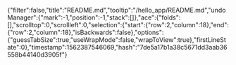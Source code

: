 {"filter":false,"title":"README.md","tooltip":"/hello_app/README.md","undoManager":{"mark":-1,"position":-1,"stack":[]},"ace":{"folds":[],"scrolltop":0,"scrollleft":0,"selection":{"start":{"row":2,"column":18},"end":{"row":2,"column":18},"isBackwards":false},"options":{"guessTabSize":true,"useWrapMode":false,"wrapToView":true},"firstLineState":0},"timestamp":1562387546069,"hash":"7de5a17b1a38c5671dd3aab36558b44140d3905f"}